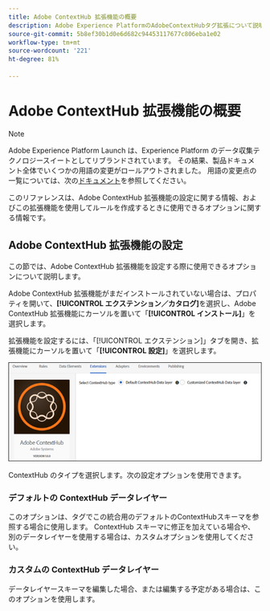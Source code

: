 ```yaml
---
title: Adobe ContextHub 拡張機能の概要
description: Adobe Experience PlatformのAdobeContextHubタグ拡張について説明します。
source-git-commit: 5b8ef30b1d0e6d682c94453117677c806eba1e02
workflow-type: tm+mt
source-wordcount: '221'
ht-degree: 81%

---
```


# Adobe ContextHub 拡張機能の概要

>[!NOTE]
>
>Adobe Experience Platform Launch は、Experience Platform のデータ収集テクノロジースイートとしてリブランドされています。 その結果、製品ドキュメント全体でいくつかの用語の変更がロールアウトされました。 用語の変更点の一覧については、次の[ドキュメント](../../../term-updates.md)を参照してください。

このリファレンスは、Adobe ContextHub 拡張機能の設定に関する情報、およびこの拡張機能を使用してルールを作成するときに使用できるオプションに関する情報です。

## Adobe ContextHub 拡張機能の設定

この節では、Adobe ContextHub 拡張機能を設定する際に使用できるオプションについて説明します。

Adobe ContextHub 拡張機能がまだインストールされていない場合は、プロパティを開いて、**[!UICONTROL エクステンション／カタログ]**&#x200B;を選択し、Adobe ContextHub 拡張機能にカーソルを置いて「**[!UICONTROL インストール]**」を選択します。

拡張機能を設定するには、「[!UICONTROL エクステンション]」タブを開き、拡張機能にカーソルを置いて「**[!UICONTROL 設定]**」を選択します。

![](../../../images/ext-contexthub-config.png)

ContextHub のタイプを選択します。次の設定オプションを使用できます。

### デフォルトの ContextHub データレイヤー

このオプションは、タグでこの統合用のデフォルトのContextHubスキーマを参照する場合に使用します。 ContextHub スキーマに修正を加えている場合や、別のデータレイヤーを使用する場合は、カスタムオプションを使用してください。

### カスタムの ContextHub データレイヤー

データレイヤースキーマを編集した場合、または編集する予定がある場合は、このオプションを使用します。
